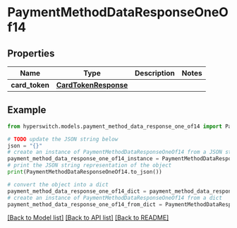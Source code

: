 # PaymentMethodDataResponseOneOf14


## Properties

Name | Type | Description | Notes
------------ | ------------- | ------------- | -------------
**card_token** | [**CardTokenResponse**](CardTokenResponse.md) |  | 

## Example

```python
from hyperswitch.models.payment_method_data_response_one_of14 import PaymentMethodDataResponseOneOf14

# TODO update the JSON string below
json = "{}"
# create an instance of PaymentMethodDataResponseOneOf14 from a JSON string
payment_method_data_response_one_of14_instance = PaymentMethodDataResponseOneOf14.from_json(json)
# print the JSON string representation of the object
print(PaymentMethodDataResponseOneOf14.to_json())

# convert the object into a dict
payment_method_data_response_one_of14_dict = payment_method_data_response_one_of14_instance.to_dict()
# create an instance of PaymentMethodDataResponseOneOf14 from a dict
payment_method_data_response_one_of14_from_dict = PaymentMethodDataResponseOneOf14.from_dict(payment_method_data_response_one_of14_dict)
```
[[Back to Model list]](../README.md#documentation-for-models) [[Back to API list]](../README.md#documentation-for-api-endpoints) [[Back to README]](../README.md)



